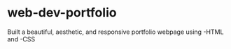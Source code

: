 # web-dev-portfolio
Built a beautiful, aesthetic, and responsive portfolio webpage using
-HTML and
-CSS
